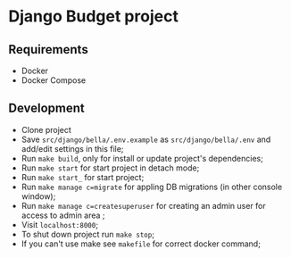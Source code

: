 # Django Budget project

## Requirements
- Docker
- Docker Compose

## Development
- Clone project
- Save `src/django/bella/.env.example` as `src/django/bella/.env` and add/edit settings in this file;
- Run `make build`, only for install or update project's dependencies;
- Run `make start` for start project in detach mode;
- Run `make start_` for start project;
- Run `make manage c=migrate` for appling DB migrations (in other console window);
- Run `make manage c=createsuperuser` for creating an admin user for access to admin area ;
- Visit `localhost:8000`;
- To shut down project run `make stop`;
- If you can't use make see `makefile` for correct docker command;